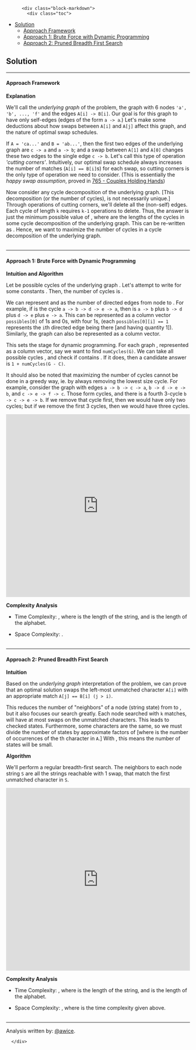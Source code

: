 <div class="article-body">
        
          <div class="block-markdown">
            <div class="toc">
<ul>
<li><a href="#solution">Solution</a><ul>
<li><a href="#approach-framework">Approach Framework</a></li>
<li><a href="#approach-1-brute-force-with-dynamic-programming">Approach 1: Brute Force with Dynamic Programming</a></li>
<li><a href="#approach-2-pruned-breadth-first-search">Approach 2: Pruned Breadth First Search</a></li>
</ul>
</li>
</ul>
</div>
<h2 id="solution">Solution</h2>
<hr>
<h4 id="approach-framework">Approach Framework</h4>
<p><strong>Explanation</strong></p>
<p>We'll call the <em>underlying graph</em> of the problem, the graph with 6 nodes <code>'a', 'b', ..., 'f'</code> and the edges <code>A[i] -&gt; B[i]</code>.  Our goal is for this graph to have only self-edges (edges of the form <code>a -&gt; a</code>.)  Let's make some deductions about how swaps between <code>A[i]</code> and <code>A[j]</code> affect this graph, and the nature of optimal swap schedules.</p>
<p>If <code>A = 'ca...'</code> and <code>B = 'ab...'</code>, then the first two edges of the underlying graph are <code>c -&gt; a</code> and <code>a -&gt; b</code>; and a swap between <code>A[1]</code> and <code>A[0]</code> changes these two edges to the single edge <code>c -&gt; b</code>.  Let's call this type of operation <em>'cutting corners'</em>.  Intuitively, our optimal swap schedule always increases the number of matches (<code>A[i] == B[i]</code>s) for each swap, so cutting corners is the only type of operation we need to consider.  (This is essentially the <em>happy swap assumption</em>, proved in <a href="https://leetcode.com/articles/couples-holding-hands/">765 - Couples Holding Hands</a>)</p>
<p>Now consider any cycle decomposition of the underlying graph.  [This decomposition (or the number of cycles), is not necessarily unique.]  Through operations of cutting corners, we'll delete all the (non-self) edges.  Each cycle of length <code>k</code> requires <code>k-1</code> operations to delete.  Thus, the answer is just the minimum possible value of <script type="math/tex; mode=display">\sum (C_k - 1)</script>, where <script type="math/tex; mode=display">C_1, \cdots C_k</script> are the lengths of the cycles in some cycle decomposition of the underlying graph.  This can be re-written as <script type="math/tex; mode=display">\text{(Number of non-self edges)} - \text{(Number of cycles)}</script>.  Hence, we want to maximize the number of cycles in a cycle decomposition of the underlying graph.
<br>
<br></p>
<hr>
<h4 id="approach-1-brute-force-with-dynamic-programming">Approach 1: Brute Force with Dynamic Programming</h4>
<p><strong>Intuition and Algorithm</strong></p>
<p>Let <script type="math/tex; mode=display">P_1, P_2, \cdots</script> be possible cycles of the underlying graph <script type="math/tex; mode=display">G</script>.  Let's attempt to write <script type="math/tex; mode=display">G = \sum k_i P_i</script> for some constants <script type="math/tex; mode=display">k_i</script>.  Then, the number of cycles is <script type="math/tex; mode=display">\sum k_i</script>.</p>
<p>We can represent <script type="math/tex; mode=display">G</script> and <script type="math/tex; mode=display">P_i</script> as the number of directed edges from node <script type="math/tex; mode=display">X</script> to <script type="math/tex; mode=display">Y</script>.  For example, if <script type="math/tex; mode=display">P_1</script> is the cycle <code>a -&gt; b -&gt; d -&gt; e -&gt; a</code>, then <script type="math/tex; mode=display">P_1</script> is <code>a -&gt; b</code> plus <code>b -&gt; d</code> plus <code>d -&gt; e</code> plus <code>e -&gt; a</code>.  This can be represented as a column vector <code>possibles[0]</code> of 1s and 0s, with four 1s, (each <code>possibles[0][i] == 1</code> represents the <code>i</code>th directed edge being there [and having quantity 1]).  Similarly, the graph <script type="math/tex; mode=display">G</script> can also be represented as a column vector.</p>
<p>This sets the stage for dynamic programming.  For each graph <script type="math/tex; mode=display">G</script>, represented as a column vector, say we want to find <code>numCycles(G)</code>.  We can take all possible cycles <script type="math/tex; mode=display">C</script>, and check if <script type="math/tex; mode=display">G</script> contains <script type="math/tex; mode=display">C</script>.  If it does, then a candidate answer is <code>1 + numCycles(G - C)</code>.</p>
<p>It should also be noted that maximizing the number of cycles cannot be done in a greedy way, ie. by always removing the lowest size cycle.  For example, consider the graph with edges <code>a -&gt; b -&gt; c -&gt; a</code>, <code>b -&gt; d -&gt; e -&gt; b</code>, and <code>c -&gt; e -&gt; f -&gt; c</code>.  Those form cycles, and there is a fourth 3-cycle <code>b -&gt; c -&gt; e -&gt; b</code>.  If we remove that cycle first, then we would have only two cycles; but if we remove the first 3 cycles, then we would have three cycles.</p>
<iframe src="https://leetcode.com/playground/FcbDkuSz/shared" frameborder="0" width="100%" height="500" name="FcbDkuSz"></iframe>

<p><strong>Complexity Analysis</strong></p>
<ul>
<li>
<p>Time Complexity:  <script type="math/tex; mode=display">O(2^{N+W})</script>, where <script type="math/tex; mode=display">N</script> is the length of the string, and <script type="math/tex; mode=display">W</script> is the length of the alphabet.</p>
</li>
<li>
<p>Space Complexity:  <script type="math/tex; mode=display">O(2^{N+W})</script>.
<br>
<br></p>
</li>
</ul>
<hr>
<h4 id="approach-2-pruned-breadth-first-search">Approach 2: Pruned Breadth First Search</h4>
<p><strong>Intuition</strong></p>
<p>Based on the <em>underlying graph</em> interpretation of the problem, we can prove that an optimal solution swaps the left-most unmatched character <code>A[i]</code> with an appropriate match <code>A[j] == B[i] (j &gt; i)</code>.</p>
<p>This reduces the number of "neighbors" of a node (string state) from <script type="math/tex; mode=display">O(N^2)</script> to <script type="math/tex; mode=display">O(N)</script>, but it also focuses our search greatly.  Each node searched with <code>k</code> matches, will have at most <script type="math/tex; mode=display">2^k</script> swaps on the unmatched characters.  This leads to <script type="math/tex; mode=display">\sum_k \binom{N}{k} 2^k = 3^N</script> checked states.  Furthermore, some characters are the same, so we must divide the number of states by approximate factors of <script type="math/tex; mode=display">\prod (N_i)!</script> [where <script type="math/tex; mode=display">N_i</script> is the number of occurrences of the <script type="math/tex; mode=display">i</script>th character in <code>A</code>.]  With <script type="math/tex; mode=display">N \leq 20</script>, this means the number of states will be small.</p>
<p><strong>Algorithm</strong></p>
<p>We'll perform a regular breadth-first search.  The neighbors to each node string <code>S</code> are all the strings reachable with 1 swap, that match the first unmatched character in <code>S</code>.</p>
<iframe src="https://leetcode.com/playground/nNLRdQYX/shared" frameborder="0" width="100%" height="500" name="nNLRdQYX"></iframe>

<p><strong>Complexity Analysis</strong></p>
<ul>
<li>
<p>Time Complexity:  <script type="math/tex; mode=display">O(\sum_{k=0}^n \binom{N}{k} \frac{\min(2^k, (N-k)!)}{W * (\frac{N-k}{W})!})</script>, where <script type="math/tex; mode=display">N</script> is the length of the string, and <script type="math/tex; mode=display">W</script> is the length of the alphabet.</p>
</li>
<li>
<p>Space Complexity:  <script type="math/tex; mode=display">O(N * t)</script>, where <script type="math/tex; mode=display">t</script> is the time complexity given above.
<br>
<br></p>
</li>
</ul>
<hr>
<p>Analysis written by: <a href="https://leetcode.com/awice">@awice</a>.</p>
          </div>
        
      </div>
